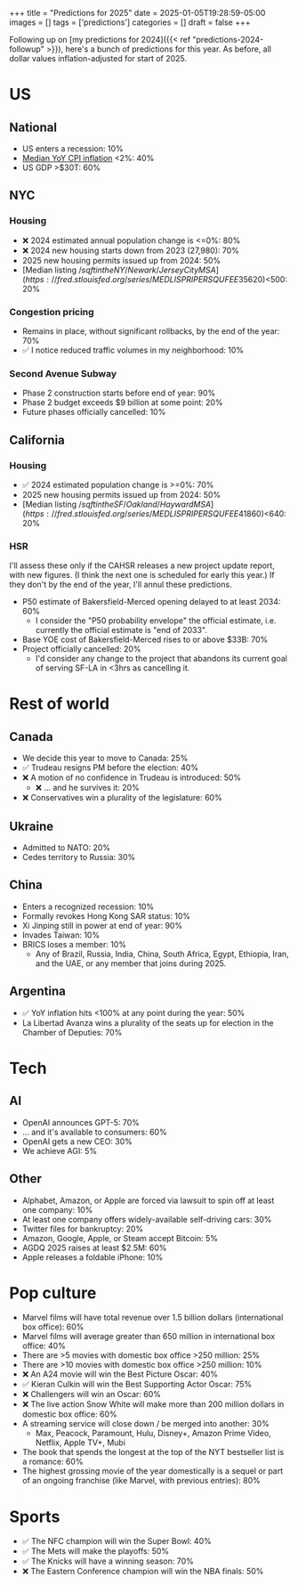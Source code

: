 +++
title = "Predictions for 2025"
date = 2025-01-05T19:28:59-05:00
images = []
tags = ['predictions']
categories = []
draft = false
+++

Following up on [my predictions for 2024]({{< ref "predictions-2024-followup" >}}), here's a bunch of predictions for this year. As before, all dollar values inflation-adjusted for start of 2025.

<!--more-->

# US

## National
- US enters a recession: 10%
- [Median YoY CPI inflation](https://fred.stlouisfed.org/series/MEDCPIM158SFRBCLE) <2%: 40%
- US GDP >$30T: 60%

## NYC

### Housing
- ❌ 2024 estimated annual population change is <=0%: 80%
- ❌ 2024 new housing starts down from 2023 (27,980): 70%
- 2025 new housing permits issued up from 2024: 50%
- [Median listing $/sqft in the NY/Newark/Jersey City MSA](https://fred.stlouisfed.org/series/MEDLISPRIPERSQUFEE35620) <$500: 20%

### Congestion pricing
- Remains in place, without significant rollbacks, by the end of the year: 70%
- ✅ I notice reduced traffic volumes in my neighborhood: 10%

### Second Avenue Subway
- Phase 2 construction starts before end of year: 90%
- Phase 2 budget exceeds $9 billion at some point: 20%
- Future phases officially cancelled: 10%

## California

### Housing
- ✅ 2024 estimated population change is >=0%: 70%
- 2025 new housing permits issued up from 2024: 50%
- [Median listing $/sqft in the SF/Oakland/Hayward MSA](https://fred.stlouisfed.org/series/MEDLISPRIPERSQUFEE41860) <$640: 20%

### HSR

I'll assess these only if the CAHSR releases a new project update report, with new figures. (I think the next one is scheduled for early this year.) If they don't by the end of the year, I'll annul these predictions.

- P50 estimate of Bakersfield-Merced opening delayed to at least 2034: 60%
  - I consider the "P50 probability envelope" the official estimate, i.e. currently the official estimate is "end of 2033".
- Base YOE cost of Bakersfield-Merced rises to or above $33B: 70%
- Project officially cancelled: 20%
  - I'd consider any change to the project that abandons its current goal of serving SF-LA in <3hrs as cancelling it.

# Rest of world

## Canada
- We decide this year to move to Canada: 25%
- ✅ Trudeau resigns PM before the election: 40%
- ❌ A motion of no confidence in Trudeau is introduced: 50%
  - ❌ ... and he survives it: 20%
- ❌ Conservatives win a plurality of the legislature: 60%

## Ukraine
- Admitted to NATO: 20%
- Cedes territory to Russia: 30%

## China
- Enters a recognized recession: 10%
- Formally revokes Hong Kong SAR status: 10%
- Xi Jinping still in power at end of year: 90%
- Invades Taiwan: 10%
- BRICS loses a member: 10%
  - Any of Brazil, Russia, India, China, South Africa, Egypt, Ethiopia, Iran, and the UAE, or any member that joins during 2025.

## Argentina
- ✅ YoY inflation hits <100% at any point during the year: 50%
- La Libertad Avanza wins a plurality of the seats up for election in the Chamber of Deputies: 70%

# Tech

## AI
  - OpenAI announces GPT-5: 70%
   - ... and it's available to consumers: 60%
  - OpenAI gets a new CEO: 30%
  - We achieve AGI: 5%

## Other
- Alphabet, Amazon, or Apple are forced via lawsuit to spin off at least one company: 10%
- At least one company offers widely-available self-driving cars: 30%
- Twitter files for bankruptcy: 20%
- Amazon, Google, Apple, or Steam accept Bitcoin: 5%
- AGDQ 2025 raises at least $2.5M: 60%
- Apple releases a foldable iPhone: 10%

# Pop culture

- Marvel films will have total revenue over 1.5 billion dollars (international box office): 60%
- Marvel films will average greater than 650 million in international box office: 40%
- There are >5 movies with domestic box office >250 million: 25%
- There are >10 movies with domestic box office >250 million: 10%
- ❌ An A24 movie will win the Best Picture Oscar: 40%
- ✅ Kieran Culkin will win the Best Supporting Actor Oscar: 75%
- ❌ Challengers will win an Oscar: 60%
- ❌ The live action Snow White will make more than 200 million dollars in domestic box office: 60%
- A streaming service will close down / be merged into another: 30%
  - Max, Peacock, Paramount, Hulu, Disney+, Amazon Prime Video, Netflix, Apple TV+, Mubi
- The book that spends the longest at the top of the NYT bestseller list is a romance: 60%
- The highest grossing movie of the year domestically is a sequel or part of an ongoing franchise (like Marvel, with previous entries): 80%

# Sports

- ✅ The NFC champion will win the Super Bowl: 40%
- ✅ The Mets will make the playoffs: 50%
- ✅ The Knicks will have a winning season: 70%
- ❌ The Eastern Conference champion will win the NBA finals: 50%
